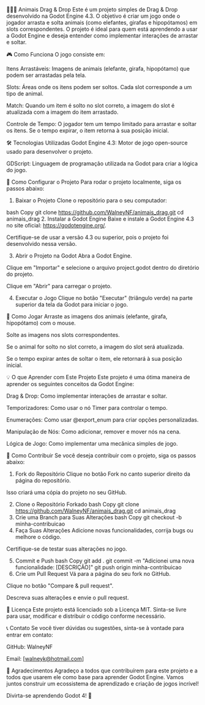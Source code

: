 🐘🦒🦛 Animais Drag & Drop
Este é um projeto simples de Drag & Drop desenvolvido na Godot Engine 4.3. O objetivo é criar um jogo onde o jogador arrasta e solta animais (como elefantes, girafas e hipopótamos) em slots correspondentes. O projeto é ideal para quem está aprendendo a usar a Godot Engine e deseja entender como implementar interações de arrastar e soltar.

🎮 Como Funciona
O jogo consiste em:

Itens Arrastáveis: Imagens de animais (elefante, girafa, hipopótamo) que podem ser arrastadas pela tela.

Slots: Áreas onde os itens podem ser soltos. Cada slot corresponde a um tipo de animal.

Match: Quando um item é solto no slot correto, a imagem do slot é atualizada com a imagem do item arrastado.

Controle de Tempo: O jogador tem um tempo limitado para arrastar e soltar os itens. Se o tempo expirar, o item retorna à sua posição inicial.

🛠️ Tecnologias Utilizadas
Godot Engine 4.3: Motor de jogo open-source usado para desenvolver o projeto.

GDScript: Linguagem de programação utilizada na Godot para criar a lógica do jogo.

🚀 Como Configurar o Projeto
Para rodar o projeto localmente, siga os passos abaixo:

1. Baixar o Projeto
Clone o repositório para o seu computador:

bash
Copy
git clone https://github.com/WalneyNF/animais_drag.git
cd animais_drag
2. Instalar a Godot Engine
Baixe e instale a Godot Engine 4.3 no site oficial: https://godotengine.org/.

Certifique-se de usar a versão 4.3 ou superior, pois o projeto foi desenvolvido nessa versão.

3. Abrir o Projeto na Godot
Abra a Godot Engine.

Clique em "Importar" e selecione o arquivo project.godot dentro do diretório do projeto.

Clique em "Abrir" para carregar o projeto.

4. Executar o Jogo
Clique no botão "Executar" (triângulo verde) na parte superior da tela da Godot para iniciar o jogo.

🎨 Como Jogar
Arraste as imagens dos animais (elefante, girafa, hipopótamo) com o mouse.

Solte as imagens nos slots correspondentes.

Se o animal for solto no slot correto, a imagem do slot será atualizada.

Se o tempo expirar antes de soltar o item, ele retornará à sua posição inicial.

💡 O que Aprender com Este Projeto
Este projeto é uma ótima maneira de aprender os seguintes conceitos da Godot Engine:

Drag & Drop: Como implementar interações de arrastar e soltar.

Temporizadores: Como usar o nó Timer para controlar o tempo.

Enumerações: Como usar @export_enum para criar opções personalizadas.

Manipulação de Nós: Como adicionar, remover e mover nós na cena.

Lógica de Jogo: Como implementar uma mecânica simples de jogo.

🤝 Como Contribuir
Se você deseja contribuir com o projeto, siga os passos abaixo:

1. Fork do Repositório
Clique no botão Fork no canto superior direito da página do repositório.

Isso criará uma cópia do projeto no seu GitHub.

2. Clone o Repositório Forkado
bash
Copy
git clone https://github.com/WalneyNF/animais_drag.git
cd animais_drag
3. Crie uma Branch para Suas Alterações
bash
Copy
git checkout -b minha-contribuicao
4. Faça Suas Alterações
Adicione novas funcionalidades, corrija bugs ou melhore o código.

Certifique-se de testar suas alterações no jogo.

5. Commit e Push
bash
Copy
git add .
git commit -m "Adicionei uma nova funcionalidade: [DESCRIÇÃO]"
git push origin minha-contribuicao
6. Crie um Pull Request
Vá para a página do seu fork no GitHub.

Clique no botão "Compare & pull request".

Descreva suas alterações e envie o pull request.

📝 Licença
Este projeto está licenciado sob a Licença MIT. Sinta-se livre para usar, modificar e distribuir o código conforme necessário.

📞 Contato
Se você tiver dúvidas ou sugestões, sinta-se à vontade para entrar em contato:

GitHub: WalneyNF

Email: [walneyk@hotmail.com]

🎉 Agradecimentos
Agradeço a todos que contribuírem para este projeto e a todos que usarem ele como base para aprender Godot Engine. Vamos juntos construir um ecossistema de aprendizado e criação de jogos incrível!

Divirta-se aprendendo Godot 4! 🚀
